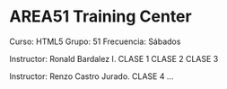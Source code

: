 AREA51 Training Center
======================

Curso: HTML5
Grupo: 51
Frecuencia: Sábados

Instructor: Ronald Bardalez I.
CLASE 1
CLASE 2
CLASE 3

Instructor: Renzo Castro Jurado.
CLASE 4
...
